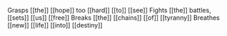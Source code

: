 Grasps [[the]] [[hope]] too [[hard]] [[to]] [[see]]
Fights [[the]] battles, [[sets]] [[us]] [[free]]
Breaks [[the]] [[chains]] [[of]] [[tyranny]]
Breathes [[new]] [[life]] [[into]] [[destiny]]


